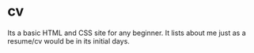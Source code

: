 # cv

Its a basic HTML and CSS site for any beginner.
It lists about me just as a resume/cv would be in its initial days.
